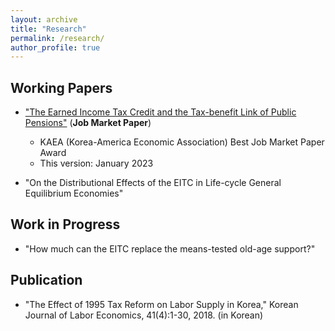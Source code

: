 ```yaml
---
layout: archive
title: "Research"
permalink: /research/
author_profile: true
---
```


## Working Papers
* ["The Earned Income Tax Credit and the Tax-benefit Link of Public Pensions"](https://drive.google.com/open?id=1MhdUFc5D7R9VV5yjobNdQpGWJwOwTgmb&authuser=dmchun90%40gmail.com&usp=drive_fs) (**Job Market Paper**)
  *  KAEA (Korea-America Economic Association) Best Job Market Paper Award
  *  This version: January 2023

* "On the Distributional Effects of the EITC in Life-cycle General Equilibrium Economies"


## Work in Progress
* "How much can the EITC replace the means-tested old-age support?"


## Publication
* "The  Effect  of  1995  Tax  Reform  on  Labor  Supply  in  Korea," Korean Journal of Labor Economics, 41(4):1-30, 2018. (in Korean)